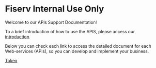 
# Fiserv Internal Use Only

Welcome to our APIs Support Documentation!

To a brief introduction of how to use the APIS, please access our [introduction][1].

Below you can check each link to access the detailed document for each Web-services (APIs), so you can develop and implement your business.

[Token](/merchant-acquiring-latam/docs/english/banworks/TokenGenerationforWeb-services.md)

[1]: /merchant-acquiring-latam/docs/english/banworks/APIs-Introduction.md
